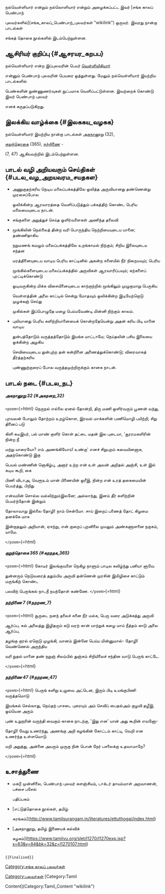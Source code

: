 நல்வெள்ளியார் என்றும் நல்லொளியார் என்றும் அழைக்கப்பட்ட இவர் [சங்க காலப் பெண்பாற்
புலவர்களில்](சங்க_காலப்_பெண்பாற்_புலவர்கள் "wikilink") ஒருவர். இவரது நான்கு பாடல்கள்
சங்கத் தொகை நூல்களில் இடம்பெற்றுள்ளன.

## ஆசிரியர் குறிப்பு {#ஆசரயர_கறபப}

நல்வெள்ளியார் என்ற இப்புலவரின் பெயர் [வெள்ளிவீதியார்](வெள்ளிவீதியார் "wikilink")
என்னும் பெண்பாற் புலவரின் பெயரை ஒத்துள்ளது. மேலும் நல்வெள்ளியார் இயற்றிய பாடல்களில்
பெண்களின் நுண்ணுணர்வுகள் நுட்பமாக வெளிப்பட்டுள்ளன. இவற்றைக் கொண்டு இவர் பெண்பாற் புலவர்
எனக் கருதப்படுகிறது.

## இலக்கிய வாழ்க்கை {#இலககய_வழகக}

நல்வெள்ளியார் இயற்றிய நான்கு பாடல்கள் [அகநானூறு](அகநானூறு "wikilink") (32),
[குறுந்தொகை](குறுந்தொகை "wikilink") (365), [நற்றிணை](நற்றிணை "wikilink") -
(7, 47) ஆகியவற்றில் இடம்பெற்றுள்ளன.

## பாடல் வழி அறியவரும் செய்திகள் {#படல_வழ_அறயவரம_சயதகள}

-   அணுகுதற்கரிய நெடிய மலைப்பக்கத்திலே ஒலித்த அருவியானது தண்ணென்று முரசைப்போல
    ஒலிக்கின்ற ஆரவாரத்தை வெளிப்படுத்தும் பக்கத்திற் கொண்ட பெரிய மலையையுடைய நாடன்.
-   சங்குகளை அறுத்துச் செய்த ஒளிர்வளைகள் அணிந்த தலைவி
-   மூங்கிலின் நெல்லைத் தின்ற வரி பொருந்திய நெற்றியையுடைய யானை; தண்ணிதாகிய
    நறுமணங் கமழும் மலைப்பக்கத்திலே உறங்காமல் நிற்கும்; சிறிய இலையுடைய சந்தன
    மரத்தினையுடைய வாடிய பெரிய காட்டினில் அகன்ற சுனையில் நீர் நிறையவும்; பெரிய
    மூங்கில்களையுடைய மலைப்பக்கத்தில் அருவிகள் ஆரவாரிப்பவும்; கற்களைப் புரட்டிக்கொண்டு
    ஓடிவருகின்ற மிக்க விசையினையுடைய காற்றாற்றில் மூங்கிலும் முழுகுமாறு பெருகிய
    வெள்ளத்தின் அலை காட்டில் சென்று மோதவும் ஒலிக்கின்ற இடியேற்றொடு முழக்கஞ் செய்து
    முகில்கள் இப்பொழுதே மழை பெய்யவேண்டி மின்னி நிற்கும் காலம்.
-   புலியானது பெரிய களிற்றியானையைக் கொன்றதேயென்று அதன் கரிய பிடி யானை வாடிய
    துன்பத்தோடும் வருத்தத்தோடும் இயங்க மாட்டாமே; நெய்தலின் பசிய இலையை ஒக்கின்ற அழகிய
    செவியையுடைய துன்புற்ற தன் கன்றினை அணைத்துக்கொண்டு; விரைவாகத் தீர்த்தற்கரிய
    புண்ணுற்றாரைப் போல வருத்தமுற்றிருக்கும் கானக நாடன்.

## பாடல் நடை {#படல_நட}

##### அகநானூறு 32 {#அகநனற_32}

`<poem>`{=html} நெருநல் எல்லை ஏனல் தோன்றி, திரு மணி ஒளிர்வரும் பூணன் வந்து,
புரவலன் போலும் தோற்றம் உறழ்கொள, இரவல் மாக்களின் பணிமொழி பயிற்றி, சிறு தினைப் படு
கிளி கடீஇயர், பல் மாண் குளிர் கொள் தட்டை மதன் இல புடையா, \'சூரரமகளிரின் நின்ற நீ
மற்று யாரையோ? எம் அணங்கியோய்! உண்கு\' எனச் சிறுபுறம் கவையினனாக, அதற்கொண்டு இகு
பெயல் மண்ணின் ஞெகிழ்பு, அஞர் உற்ற என் உள் அவன் அறிதல் அஞ்சி, உள் இல் கடிய கூறி, கை
பிணி விடாஅ, வெரூஉம் மான் பிணையின் ஒரீஇ, நின்ற என் உரத் தகைமையின் பெயர்த்து, பிறிது
என்வயின் சொல்ல வல்லிற்றும்இலனே; அல்லாந்து, இனம் தீர் களிற்றின் பெயர்ந்தோன் இன்றும்
தோலாவாறு இல்லை தோழி! நாம் சென்மோ. சாய் இறைப் பணைத் தோட் கிழமை தனக்கே மாசு
இன்றாதலும் அறியான், ஏசற்று, என் குறைப் புறனிலை முயலும் அண்கணாளனை நகுகம், யாமே.
`</poem>`{=html}

##### குறுந்தொகை 365 {#கறநதக_365}

`<poem>`{=html} கோடீர் இலங்குவளை நெகிழ நாளும் பாடில கலிழ்ந்து பனியா னாவே
துன்னரும் நெடுவரைத் ததும்பிய அருவி தன்ணென் முரசின் இமிழிசை காட்டும் மருங்கிற் கொண்ட
பலவிற் பெருங்கல் நாடநீ நயந்தோள் கண்ணே. `</poem>`{=html}

##### நற்றிணை 7 {#நறறண_7}

`<poem>`{=html} சூருடை நனந் தலைச் சுனை நீர் மல்க, பெரு வரை அடுக்கத்து அருவி
ஆர்ப்ப, கல் அலைத்து இழிதரும் கடு வரற் கான் யாற்றுக் கழை மாய் நீத்தம் காடு அலை ஆர்ப்ப,
தழங்கு குரல் ஏறொடு முழங்கி, வானம் இன்னே பெய்ய மின்னுமால்- தோழி! வெண்ணெல் அருந்திய
வரி நுதல் யானை தண் நறுஞ் சிலம்பில் துஞ்சும் சிறியிலைச் சந்தின வாடு பெருங் காட்டே.
`</poem>`{=html}

##### நற்றிணை 47 {#நறறண_47}

`<poem>`{=html} பெருங் களிறு உழுவை அட்டென, இரும் பிடி உயங்குபிணி வருத்தமொடு
இயங்கல் செல்லாது, நெய்தற் பாசடை புரையும் அம் செவிப் பைதல்அம் குழவி தழீஇ, ஒய்யென அரும்
புண் உறுநரின் வருந்தி வைகும் கானக நாடற்கு, \'இது என\' யான் அது கூறின் எவனோ-
தோழி! வேறு உணர்ந்து, அணங்கு அறி கழங்கின் கோட்டம் காட்டி, வெறி என உணர்ந்த உள்ளமொடு
மறி அறுத்து, அன்னை அயரும் முருகு நின் பொன் நேர் பசலைக்கு உதவாமாறே?
`</poem>`{=html}

## உசாத்துணை

-   மகடூ முன்னிலை, பெண்பாற் புலவர் களஞ்சியம், டாக்டர் தாயம்மாள் அறவாணன், பச்சை பசேல்
    பதிப்பகம்
-   [எட்டுத்தொகை நூல்கள், தமிழ்
    சுரங்கம்](http://www.tamilsurangam.in/literatures/ettuthogai/index.html)
-   [அகநானூறு, தமிழ் இணையக் கல்விக்
    கழகம்](https://www.tamilvu.org/slet/l1270/l1270exp.jsp?x=83&y=84&bk=32&z=l1270107.html)

```{=mediawiki}
{{Finalised}}
```
[Category:சங்க காலப் புலவர்கள்](Category:சங்க_காலப்_புலவர்கள் "wikilink")
[Category:புலவர்கள்](Category:புலவர்கள் "wikilink") [Category:Tamil
Content](Category:Tamil_Content "wikilink")
